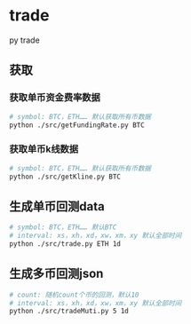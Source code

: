 # trade

py trade

## 获取

### 获取单币资金费率数据

``` sh
# symbol: BTC，ETH…… 默认获取所有币数据
python ./src/getFundingRate.py BTC
```

### 获取单币k线数据

``` sh
# symbol: BTC，ETH…… 默认获取所有币数据
python ./src/getKline.py BTC
```

## 生成单币回测data

``` sh
# symbol: BTC，ETH…… 默认BTC
# interval: xs，xh，xd，xw，xm，xy 默认全部时间
python ./src/trade.py ETH 1d
```

## 生成多币回测json

``` sh
# count: 随机count个币的回测，默认10
# interval: xs，xh，xd，xw，xm，xy 默认全部时间
python ./src/tradeMuti.py 5 1d
```
